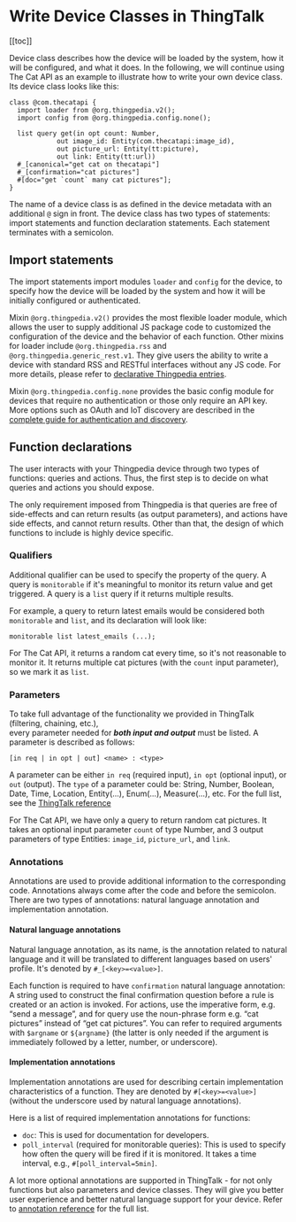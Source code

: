 # Write Device Classes in ThingTalk

[[toc]]

Device class describes how the device will be loaded by the system, how it will 
be configured, and what it does. 
In the following, we will continue using The Cat API as an example to illustrate 
how to write your own device class. Its device class looks like this:

```tt
class @com.thecatapi {
  import loader from @org.thingpedia.v2();
  import config from @org.thingpedia.config.none();

  list query get(in opt count: Number,
            out image_id: Entity(com.thecatapi:image_id),
            out picture_url: Entity(tt:picture),
            out link: Entity(tt:url))
  #_[canonical="get cat on thecatapi"]
  #_[confirmation="cat pictures"]
  #[doc="get `count` many cat pictures"];
}
```
The name of a device class is as defined in the device metadata with an additional `@` 
sign in front. The device class has two types of statements: import statements and function declaration statements.
Each statement terminates with a semicolon. 

## Import statements
The import statements import modules `loader` and `config` for the device, 
to specify how the device will be loaded by the system and how it will be initially configured 
or authenticated. 

Mixin `@org.thingpedia.v2()` provides the most flexible loader module, which allows 
the user to supply additional JS package code to customized the configuration of the device 
and the behavior of each function. 
Other mixins for loader include `@org.thingpedia.rss` and `@org.thingpedia.generic_rest.v1`.
They give users the ability to write a device with standard RSS and RESTful interfaces without any JS code.
For more details, please refer to [declarative Thingpedia entries](/doc/thingpedia-device-with-zero-code.md). 

Mixin `@org.thingpedia.config.none` provides the basic config module for devices 
that require no authentication or those only require an API key.
More options such as OAuth and IoT discovery are described in the
[complete guide for authentication and discovery](/doc/thingpedia-device-intro-auth-n-discovery.md).

## Function declarations
The user interacts with your Thingpedia device through two types of functions: queries and actions. 
Thus, the first step is to decide on what queries and actions you should expose.

The only requirement imposed from Thingpedia is that queries are free of side-effects and can return results (as output parameters),
and actions have side effects, and cannot return results. Other than that, the design of which functions to include is highly device specific.

### Qualifiers
Additional qualifier can be used to specify the property of the query. 
A query is `monitorable` if it's meaningful to monitor its return value and get triggered. 
A query is a `list` query if it returns multiple results. 

For example, a query to return latest emails would be considered both `monitorable` and `list`,
and its declaration will look like:
```tt
monitorable list latest_emails (...); 
```

For The Cat API, it returns a random cat every time, so it's not reasonable to monitor it. 
It returns multiple cat pictures (with the `count` input parameter), 
so we mark it as `list`.

### Parameters
To take full advantage of the functionality we provided in ThingTalk (filtering, chaining, etc.),  
every parameter needed for ___both input and output___ must be listed. 
A parameter is described as follows: 
```tt
[in req | in opt | out] <name> : <type>
```  

A parameter can be either `in req` (required input), `in opt` (optional input), or `out` (output).
The `type` of a parameter could be: String, Number, Boolean, Date, Time, Location, 
Entity(...), Enum(...), Measure(...), etc.
For the full list, see the [ThingTalk reference](/doc/thingtalk-reference.md)

For The Cat API, we have only a query to return random cat pictures. 
It takes an optional input parameter `count` of type Number, 
and 3 output parameters of type Entities: `image_id`, `picture_url`, and `link`.

### Annotations
Annotations are used to provide additional information to the corresponding code. 
Annotations always come after the code and before the semicolon. 
There are two types of annotations: natural language annotation and implementation annotation.

#### Natural language annotations
Natural language annotation, as its name, is the annotation related to natural language 
and it will be translated to different languages based on users' profile. 
It's denoted by `#_[<key>=<value>]`.

Each function is required to have `confirmation` natural language annotation:
A string used to construct the final confirmation question before a rule is created
or an action is invoked. For actions, use the imperative form, e.g. “send a message”,
and for query use the noun-phrase form e.g. “cat pictures” instead of “get cat pictures”.
You can refer to required arguments with `$argname` or `${argname}` (the latter is only needed if
the argument is immediately followed by a letter, number, or underscore).
                  
#### Implementation annotations
Implementation annotations are used for describing certain implementation characteristics of a function. 
They are denoted by `#[<key>=<value>]` (without the underscore used by natural language annotations).               
   
Here is a list of required implementation annotations for functions:               
- `doc`: This is used for documentation for developers. 
- `poll_interval` (required for monitorable queries): This is used to specify how often the query will be fired
if it is monitored. It takes a time interval, e.g., `#[poll_interval=5min]`.


A lot more optional annotations are supported in ThingTalk - for not only functions but also parameters and 
device classes. They will give you better user experience and better natural language support for your device. 
Refer to [annotation reference](/doc/thingpedia-annotations.md) for the full list.  

